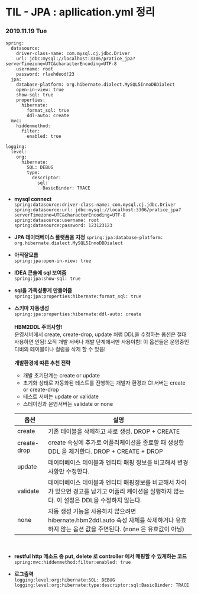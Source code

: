 # TIL - JPA : apllication.yml 정리

### 2019.11.19 Tue

```
spring:
  datasource:
    driver-class-name: com.mysql.cj.jdbc.Driver
    url: jdbc:mysql://localhost:3306/pratice_jpa?serverTimezone=UTC&characterEncoding=UTF-8
    username: root
    password: rlaehdeod!23
  jpa:
    database-platform: org.hibernate.dialect.MySQL5InnoDBDialect
    open-in-view: true
    show-sql: true
    properties:
      hibernate:
        format_sql: true
        ddl-auto: create
  mvc:
    hiddenmethod:
      filter:
        enabled: true

logging:
  level:
    org:
      hibernate:
        SQL: DEBUG
        type:
          descriptor:
            sql:
              BasicBinder: TRACE
```

- **mysql connect** <br>
	`spring:datasource:driver-class-name: com.mysql.cj.jdbc.Driver`<br>
	`spring:datasource:url: jdbc:mysql://localhost:3306/pratice_jpa?serverTimezone=UTC&characterEncoding=UTF-8`<br>
	`spring:datasource:username: root`<br>
	`spring:datasource:password: 123123123`<br>

- **JPA 데이터베이스 플랫폼을 지정**
`spring:jpa:database-platform: org.hibernate.dialect.MySQL5InnoDBDialect`

- **아직잘모름**<br>
`spring:jpa:open-in-view: true`<br>

- **IDEA 콘솔에 sql 보여줌**<br>
`spring:jpa:show-sql: true`<br>

- **sql을 가독성좋게 만들어줌**<br>
`spring:jpa:properties:hibernate:format_sql: true`<br>


- **스키마 자동생성** <br>
`spring:jpa:properties:hibernate:ddl-auto: create`<br><br>
**HBM2DDL 주의사항!**<br>
운영서버에서 create, create-drop, update 처럼 DDL을 수정하는 옵션은 절대 사용하면 안됨! 오직 개발 서버나 개발 단계에서만 사용야함! 이 옵션들은 운영중인 디비의 테이블이나 컬럼을 삭제 할 수 있음!<br><br>
**개발환경에 따른 추천 전략**
	- 개발 초기단계는 create or update
	- 초기화 상태로 자동화된 테스트를 진행하는 개발자 환경과 CI 서버는 create or create-drop
	- 테스트 서버는 update or validate
	- 스테이징과 운영서버는 validate or none


	|옵션 |설명|
	|---|---|
	|create|기존 테이블을 삭제하고 새로 생성. DROP + CREATE|
	|create-drop|create 속성에 추가로 어플리케이션을 종료할 때 생성한 DDL 을 제거한다. DROP + CREATE + DROP|
	|update|데이터베이스 테이블과 엔티티 매핑 정보를 비교해서 변경 사항만 수정한다.|
	|validate|데이터베이스 테이블과 엔티티 매핑정보를 비교해서 차이가 있으면 경고를 남기고 어플리 케이션을 실행하지 않는다. 이 설정은 DDL을 수정하지 않는다.|
	|none|자동 생성 기능을 사용하지 않으려면 hibernate.hbm2ddl.auto 속성 자체를 삭제하거나 유효하지 않는  옵션 값을 주면된다. (none 은 유효값이 아님)|
	<br>


- **restful http 메소드 중 put, delete 로 controller 에서 매핑할 수 있게하는 코드**<br>
`spring:mvc:hiddenmethod:filter:enabled: true`<br>

- **로그출력**<br>
`logging:level:org:hibernate:SQL: DEBUG`
`logging:level:org:hibernate:type:descriptor:sql:BasicBinder: TRACE`


